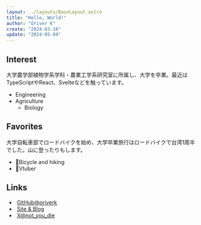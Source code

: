 ```yaml
---
layout: ../layouts/BaseLayout.astro
title: "Hello, World!"
author: "Oriver K"
create: "2024-03-16"
update: "2024-05-09"
---
```


## Interest

大学農学部植物学系学科・農業工学系研究室に所属し、大学を卒業。最近はTypeScriptやReact、Svelteなどを触っています。

- Engineering
- Agriculture
  - Biology

## Favorites

大学自転車部でロードバイクを始め、大学卒業旅行はロードバイクで台湾1周半でした。山に登ったりもします。

- 🚴Bicycle and hiking
- 🎤Vtuber

## Links

- <span class="icon github small" />&nbsp;[GitHub@oriverk](https://github.com/oriverk)
- <span class="icon oriverk small" />&nbsp;[Site & Blog](https://oriverk.dev)
- <span class="icon x small" />&nbsp;[X@not_you_die](https://x.com/not_you_die)
